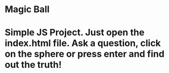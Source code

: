 # Magic Ball
# Simple JS Project. Just open the index.html file. Ask a question, click on the sphere or press enter and find out the truth!
